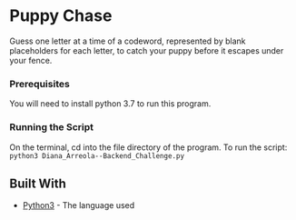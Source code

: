 # Puppy Chase

Guess one letter at a time of a codeword, represented by blank placeholders for each letter, to catch your puppy before it escapes under your fence.

### Prerequisites

You will need to install python 3.7 to run this program.

### Running the Script
On the terminal, cd into the file directory of the program.
To run the script: `python3 Diana_Arreola--Backend_Challenge.py`

## Built With

* [Python3](https://www.python.org/downloads/release/python-370/) - The language used

